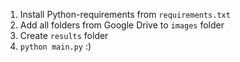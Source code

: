 1. Install Python-requirements from `requirements.txt`
2. Add all folders from Google Drive to `images` folder
3. Create `results` folder
3. `python main.py` :)